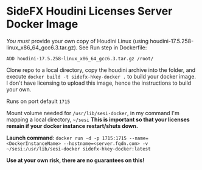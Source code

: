 # SideFX Houdini Licenses Server Docker Image

*You must* provide your own copy of Houdini Linux (using houdini-17.5.258-linux_x86_64_gcc6.3.tar.gz). See Run step in Dockerfile:

`ADD houdini-17.5.258-linux_x86_64_gcc6.3.tar.gz /root/`

Clone repo to a local directory, copy the houdini archive into the folder, and execute `docker build -t sidefx-hkey-docker .` to build your docker image. I don't have licensing to upload this image, hence the instructions to build your own.

Runs on port default `1715`

Mount volume needed for `/usr/lib/sesi-docker`, in my command I'm mapping a local directory, `~/sesi` **This is important so that your licenses remain if your docker instance restart/shuts down.**

**Launch command**: `docker run -d -p 1715:1715 --name=<DockerInstanceName> --hostname=<server.fqdn.com> -v ~/sesi:/usr/lib/sesi-docker sidefx-hkey-docker:latest`

**Use at your own risk, there are no guarantees on this!**